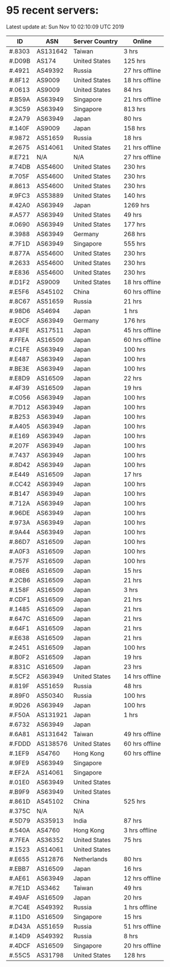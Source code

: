 # 95 recent servers:

Latest update at: Sun Nov 10 02:10:09 UTC 2019

| ID | ASN | Server Country | Online |
| -- | --- | -------------- | ------ |
| #.8303 | AS131642 | Taiwan | 3 hrs |
| #.D09B | AS174 | United States | 125 hrs |
| #.4921 | AS49392 | Russia | 27 hrs offline |
| #.8F12 | AS9009 | United States | 18 hrs offline |
| #.0613 | AS9009 | United States | 84 hrs |
| #.B59A | AS63949 | Singapore | 21 hrs offline |
| #.3C59 | AS63949 | Singapore | 813 hrs |
| #.2A79 | AS63949 | Japan | 80 hrs |
| #.140F | AS9009 | Japan | 158 hrs |
| #.9872 | AS51659 | Russia | 18 hrs |
| #.2675 | AS14061 | United States | 21 hrs offline |
| #.E721 | N/A | N/A | 27 hrs offline |
| #.74DB | AS54600 | United States | 230 hrs |
| #.705F | AS54600 | United States | 230 hrs |
| #.8613 | AS54600 | United States | 230 hrs |
| #.9FC3 | AS53889 | United States | 140 hrs |
| #.42A0 | AS63949 | Japan | 1269 hrs |
| #.A577 | AS63949 | United States | 49 hrs |
| #.0690 | AS63949 | United States | 177 hrs |
| #.3988 | AS63949 | Germany | 268 hrs |
| #.7F1D | AS63949 | Singapore | 555 hrs |
| #.877A | AS54600 | United States | 230 hrs |
| #.2633 | AS54600 | United States | 230 hrs |
| #.E836 | AS54600 | United States | 230 hrs |
| #.D1F2 | AS9009 | United States | 18 hrs offline |
| #.E5F6 | AS45102 | China | 60 hrs offline |
| #.8C67 | AS51659 | Russia | 21 hrs |
| #.98D6 | AS4694 | Japan | 1 hrs |
| #.E0CF | AS63949 | Germany | 176 hrs |
| #.43FE | AS17511 | Japan | 45 hrs offline |
| #.FFEA | AS16509 | Japan | 60 hrs offline |
| #.C1FE | AS63949 | Japan | 100 hrs |
| #.E487 | AS63949 | Japan | 100 hrs |
| #.BE3E | AS63949 | Japan | 100 hrs |
| #.E8D9 | AS16509 | Japan | 22 hrs |
| #.4F39 | AS16509 | Japan | 19 hrs |
| #.C056 | AS63949 | Japan | 100 hrs |
| #.7D12 | AS63949 | Japan | 100 hrs |
| #.B253 | AS63949 | Japan | 100 hrs |
| #.A405 | AS63949 | Japan | 100 hrs |
| #.E169 | AS63949 | Japan | 100 hrs |
| #.207F | AS63949 | Japan | 100 hrs |
| #.7437 | AS63949 | Japan | 100 hrs |
| #.8D42 | AS63949 | Japan | 100 hrs |
| #.E449 | AS16509 | Japan | 17 hrs |
| #.CC42 | AS63949 | Japan | 100 hrs |
| #.B147 | AS63949 | Japan | 100 hrs |
| #.712A | AS63949 | Japan | 100 hrs |
| #.96DE | AS63949 | Japan | 100 hrs |
| #.973A | AS63949 | Japan | 100 hrs |
| #.9A44 | AS63949 | Japan | 100 hrs |
| #.86D7 | AS16509 | Japan | 100 hrs |
| #.A0F3 | AS16509 | Japan | 100 hrs |
| #.757F | AS16509 | Japan | 100 hrs |
| #.08E6 | AS16509 | Japan | 15 hrs |
| #.2CB6 | AS16509 | Japan | 21 hrs |
| #.158F | AS16509 | Japan | 3 hrs |
| #.CDF1 | AS16509 | Japan | 21 hrs |
| #.1485 | AS16509 | Japan | 21 hrs |
| #.647C | AS16509 | Japan | 21 hrs |
| #.64F1 | AS16509 | Japan | 21 hrs |
| #.E638 | AS16509 | Japan | 21 hrs |
| #.2451 | AS16509 | Japan | 100 hrs |
| #.B0F2 | AS16509 | Japan | 19 hrs |
| #.831C | AS16509 | Japan | 23 hrs |
| #.5CF2 | AS63949 | United States | 14 hrs offline |
| #.819F | AS51659 | Russia | 48 hrs |
| #.89F0 | AS50340 | Russia | 100 hrs |
| #.9D26 | AS63949 | Japan | 100 hrs |
| #.F50A | AS131921 | Japan | 1 hrs |
| #.6732 | AS63949 | Japan | |
| #.6A81 | AS131642 | Taiwan | 49 hrs offline |
| #.FDDD | AS138576 | United States | 60 hrs offline |
| #.1EF9 | AS4760 | Hong Kong | 60 hrs offline |
| #.9FE9 | AS63949 | Singapore | |
| #.EF2A | AS14061 | Singapore | |
| #.01E0 | AS63949 | United States | |
| #.B9F9 | AS63949 | United States | |
| #.861D | AS45102 | China | 525 hrs |
| #.375C | N/A | N/A | |
| #.5D79 | AS35913 | India | 87 hrs |
| #.540A | AS4760 | Hong Kong | 3 hrs offline |
| #.7FEA | AS36352 | United States | 75 hrs |
| #.1523 | AS14061 | United States | |
| #.E655 | AS12876 | Netherlands | 80 hrs |
| #.EBB7 | AS16509 | Japan | 16 hrs |
| #.AE61 | AS63949 | Japan | 12 hrs offline |
| #.7E1D | AS3462 | Taiwan | 49 hrs |
| #.49AF | AS16509 | Japan | 20 hrs |
| #.7C4E | AS49392 | Russia | 1 hrs offline |
| #.11D0 | AS16509 | Singapore | 15 hrs |
| #.D43A | AS51659 | Russia | 51 hrs offline |
| #.14D9 | AS49392 | Russia | 8 hrs |
| #.4DCF | AS16509 | Singapore | 20 hrs offline |
| #.55C5 | AS31798 | United States | 128 hrs |

